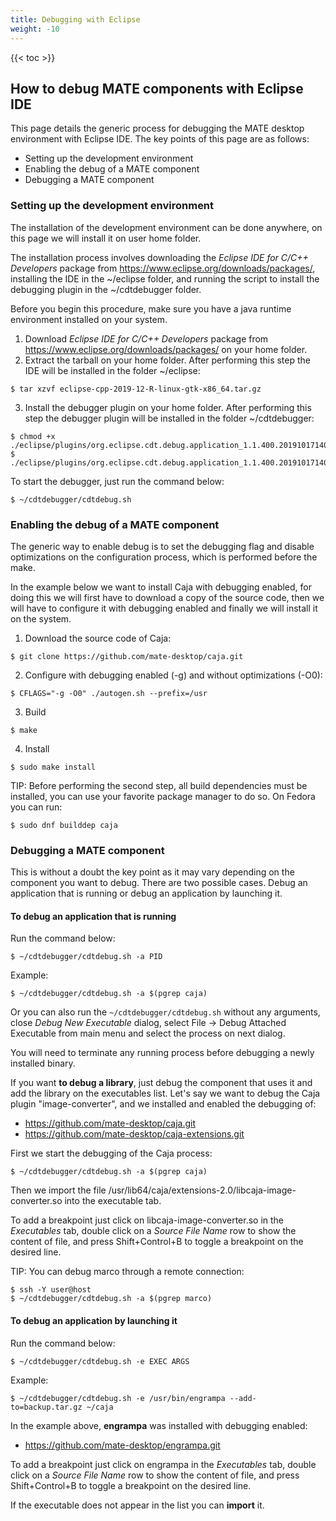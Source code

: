 ```yaml
---
title: Debugging with Eclipse
weight: -10
---
```


{{< toc >}}

## How to debug MATE components with Eclipse IDE

This page details the generic process for debugging the MATE desktop environment with Eclipse IDE.
The key points of this page are as follows:

- Setting up the development environment
- Enabling the debug of a MATE component
- Debugging a MATE component

### Setting up the development environment

The installation of the development environment can be done anywhere, on this page we will install it on user home folder.

The installation process involves downloading the *Eclipse IDE for C/C++ Developers* package from https://www.eclipse.org/downloads/packages/, installing the IDE in the ~/eclipse folder, and running the script to install the debugging plugin in the ~/cdtdebugger folder.

Before you begin this procedure, make sure you have a java runtime environment installed on your system.

1. Download *Eclipse IDE for C/C++ Developers* package from https://www.eclipse.org/downloads/packages/ on your home folder.
2. Extract the tarball on your home folder. After performing this step the IDE will be installed in the folder ~/eclipse:
```
$ tar xzvf eclipse-cpp-2019-12-R-linux-gtk-x86_64.tar.gz
```
3. Install the debugger plugin on your home folder. After performing this step the debugger plugin will be installed in the folder ~/cdtdebugger:
```
$ chmod +x ./eclipse/plugins/org.eclipse.cdt.debug.application_1.1.400.201910171407/scripts/install.sh
$ ./eclipse/plugins/org.eclipse.cdt.debug.application_1.1.400.201910171407/scripts/install.sh
```

To start the debugger, just run the command below:

```
$ ~/cdtdebugger/cdtdebug.sh 
```

### Enabling the debug of a MATE component

The generic way to enable debug is to set the debugging flag and disable optimizations on the configuration process, which is performed before the make.

In the example below we want to install Caja with debugging enabled, for doing this we will first have to download a copy of the source code, then we will have to configure it with debugging enabled and finally we will install it on the system.

1. Download the source code of Caja:
```
$ git clone https://github.com/mate-desktop/caja.git
```
2. Configure with debugging enabled (-g) and without optimizations (-O0):
```
$ CFLAGS="-g -O0" ./autogen.sh --prefix=/usr
```
3. Build
```
$ make
```
4. Install
```
$ sudo make install
```
TIP: Before performing the second step, all build dependencies must be installed, you can use your favorite package manager to do so. On Fedora you can run:
```
$ sudo dnf builddep caja
```

### Debugging a MATE component

This is without a doubt the key point as it may vary depending on the component you want to debug. There are two possible cases. Debug an application that is running or debug an application by launching it.

#### To debug an application that is running
Run the command below:
```
$ ~/cdtdebugger/cdtdebug.sh -a PID
```
Example:
```
$ ~/cdtdebugger/cdtdebug.sh -a $(pgrep caja)
```
Or you can also run the `~/cdtdebugger/cdtdebug.sh` without any arguments, close *Debug New Executable* dialog, select File -> Debug Attached Executable from main menu and select the process on next dialog.

You will need to terminate any running process before debugging a newly installed binary.

If you want **to debug a library**, just debug the component that uses it and add the library on the executables list. Let's say we want to debug the Caja plugin "image-converter", and we installed and enabled the debugging of:

- https://github.com/mate-desktop/caja.git
- https://github.com/mate-desktop/caja-extensions.git

First we start the debugging of the Caja process:
```
$ ~/cdtdebugger/cdtdebug.sh -a $(pgrep caja)
```
Then we import the file /usr/lib64/caja/extensions-2.0/libcaja-image-converter.so into the executable tab.

To add a breakpoint just click on libcaja-image-converter.so in the *Executables* tab, double click on a *Source File Name* row to show the content of file, and press Shift+Control+B to toggle a breakpoint on the desired line.

TIP: You can debug marco through a remote connection:
```
$ ssh -Y user@host
$ ~/cdtdebugger/cdtdebug.sh -a $(pgrep marco)
```

#### To debug an application by launching it
Run the command below:
```
$ ~/cdtdebugger/cdtdebug.sh -e EXEC ARGS
```
Example:
```
$ ~/cdtdebugger/cdtdebug.sh -e /usr/bin/engrampa --add-to=backup.tar.gz ~/caja
```
In the example above, **engrampa** was installed with debugging enabled:

- https://github.com/mate-desktop/engrampa.git

To add a breakpoint just click on engrampa in the *Executables* tab, double click on a *Source File Name* row to show the content of file, and press Shift+Control+B to toggle a breakpoint on the desired line.

If the executable does not appear in the list you can **import** it.
